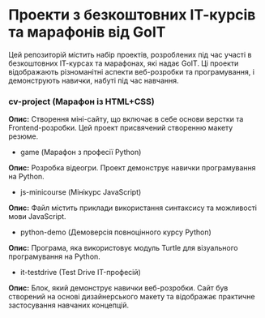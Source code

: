 # Проекти з безкоштовних ІТ-курсів та марафонів від GoIT

Цей репозиторій містить набір проектів, розроблених під час участі в безкоштовних ІТ-курсах та марафонах, які надає GoIT. 
Ці проекти відображають різноманітні аспекти веб-розробки та програмування, і демонструють навички, набуті під час навчання.

### cv-project (Марафон із HTML+CSS)

**Опис:** Створення міні-сайту, що включає в себе основи верстки та Frontend-розробки. 
Цей проект присвячений створенню макету резюме.

* game (Марафон з професії Python)

**Опис:** Розробка відеогри. Проект демонструє навички програмування на Python.

* js-minicourse (Мінікурс JavaScript)

**Опис:** Файл містить приклади використання синтаксису та можливості мови JavaScript.

* python-demo (Демоверсія повноцінного курсу Python)

**Опис:** Програма, яка використовує модуль Turtle для візуального програмування на Python.

* it-testdrive (Test Drive IT-професій)

**Опис:** Блок, який демонструє навички веб-розробки. Сайт був створений на основі дизайнерського макету та відображає практичне застосування навчаних концепцій.
